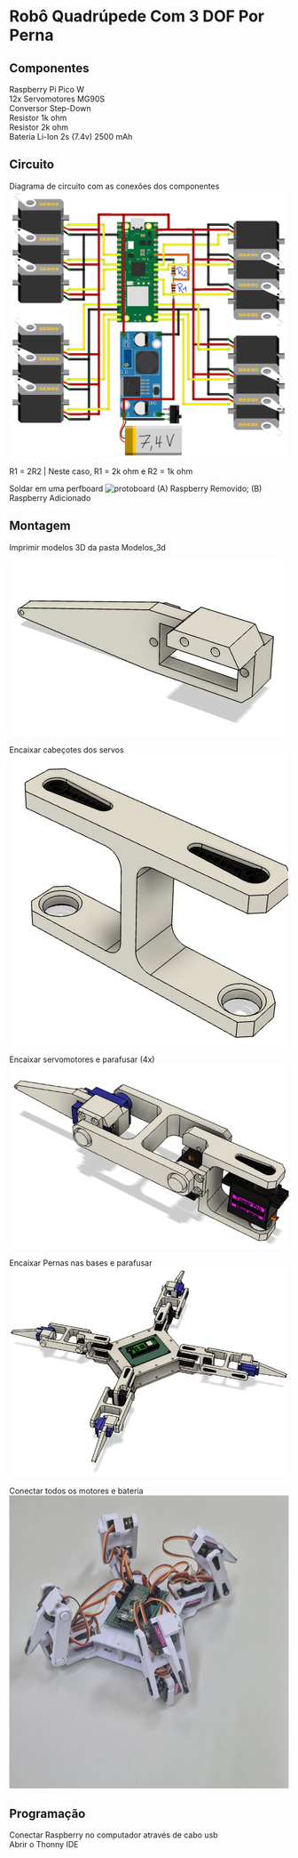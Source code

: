 # Robô Quadrúpede Com 3 DOF Por Perna

## Componentes
Raspberry Pi Pico W <br>
12x Servomotores MG90S <br>
Conversor Step-Down <br>
Resistor 1k ohm <br>
Resistor 2k ohm <br>
Bateria Li-Ion 2s (7.4v) 2500 mAh <br>

## Circuito
Diagrama de circuito com as conexões dos componentes
![Circuito](./Imagens/circuito.png)

R1 = 2R2 | Neste caso, R1 = 2k ohm e R2 = 1k ohm 

Soldar em uma perfboard
![protoboard](./Imagens/protoboard.png)
(A) Raspberry Removido; (B) Raspberry Adicionado

## Montagem
Imprimir modelos 3D da pasta Modelos_3d

![Tibia](./Imagens/tibia.png)

Encaixar cabeçotes dos servos  
![Montagem dos servomotores na coxa](./Imagens/coxa.png)

Encaixar servomotores e parafusar (4x)<br>
![Perna](./Imagens/perna.png)

Encaixar Pernas nas bases e parafusar
![Robo](./Imagens/robo.png)

Conectar todos os motores e bateria
![Robo Montado](./Imagens/robo_montado.jpg)

## Programação
Conectar Raspberry no computador através de cabo usb <br>
Abrir o Thonny IDE <br>


